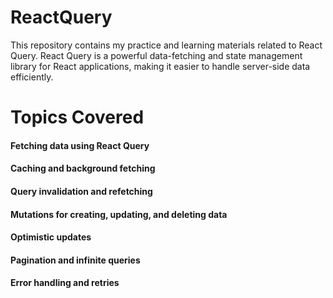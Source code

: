 # ReactQuery

This repository contains my practice and learning materials related to React Query. React Query is a powerful data-fetching and state management library for React applications, making it easier to handle server-side data efficiently.

# Topics Covered

#### Fetching data using React Query

#### Caching and background fetching

#### Query invalidation and refetching

#### Mutations for creating, updating, and deleting data

#### Optimistic updates

#### Pagination and infinite queries

#### Error handling and retries

